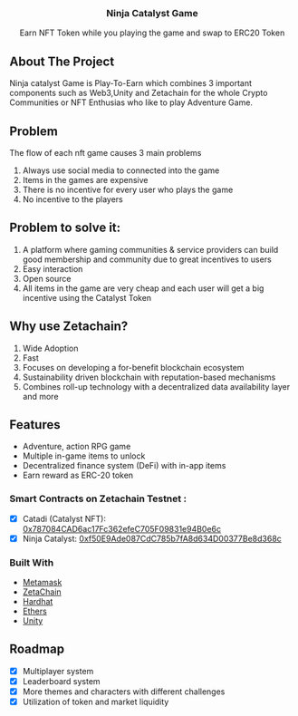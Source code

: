 
<br/>
<div align="center">

<h3 align="center">Ninja Catalyst Game </h3>
<p align="center">
Earn NFT Token while you playing the game and swap to ERC20 Token


  


</p>
</div>

## About The Project

Ninja catalyst Game is Play-To-Earn which combines 3 important components such as Web3,Unity and Zetachain for the whole Crypto Communities or NFT Enthusias who like to play Adventure Game.

## Problem
The  flow of each nft game causes 3 main problems
1. Always use social media to connected into the game
2. Items in the games are expensive
3. There is no incentive for every user who plays the game
3. No incentive to the players

## Problem to solve it:
1. A platform where gaming communities & service providers can build good membership and community due to great incentives to users
2. Easy interaction
3. Open source
4. All items in the game are very cheap and each user will get a big incentive using the Catalyst Token

## Why use Zetachain?
1. Wide Adoption
2. Fast
3. Focuses on developing a for-benefit blockchain ecosystem
4. Sustainability driven blockchain with reputation-based mechanisms
5. Combines roll-up technology with a decentralized data availability layer and more

## Features
* Adventure, action RPG game
* Multiple in-game items to unlock
* Decentralized finance system (DeFi) with in-app items
* Earn reward as ERC-20 token

### Smart Contracts on Zetachain Testnet : 
- [x] Catadi (Catalyst NFT): [0x787084CAD6ac17Fc362efeC705F09831e94B0e6c](https://explorer.zetachain.com/address/0x787084CAD6ac17Fc362efeC705F09831e94B0e6c)
- [x] Ninja Catalyst:  [0xf50E9Ade087CdC785b7fA8d634D00377Be8d368c](https://explorer.zetachain.com/address/0xf50E9Ade087CdC785b7fA8d634D00377Be8d368c)
### Built With

- [Metamask](https://metamask.io/)
- [ZetaChain](https://www.zetachain.com/)
- [Hardhat](https://hardhat.org/)
- [Ethers](https://docs.ethers.org/v5/getting-started/)
- [Unity](https://unity.com/)
## Roadmap

- [x] Multiplayer system
- [x] Leaderboard system
- [x] More themes and characters with different challenges
- [x] Utilization of token and market liquidity
